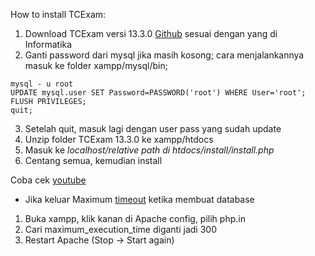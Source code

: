 How to install TCExam:
1. Download TCExam versi 13.3.0 [Github](https://github.com/tecnickcom/tcexam/releases?after=14.0.3) sesuai dengan yang di Informatika 
2. Ganti password dari mysql jika masih kosong; cara menjalankannya masuk ke folder xampp/mysql/bin;
```
mysql - u root
UPDATE mysql.user SET Password=PASSWORD('root') WHERE User='root';
FLUSH PRIVILEGES;
quit;
```
3. Setelah quit, masuk lagi dengan user pass yang sudah update
4. Unzip folder TCExam 13.3.0 ke xampp/htdocs
5. Masuk ke *localhost/relative path di htdocs/install/install.php*
6. Centang semua, kemudian install

Coba cek [youtube](https://www.youtube.com/watch?v=Fj9Io6aoHag)

* Jika keluar Maximum [timeout](https://www.duniailkom.com/tutorial-php-mengatasi-fatal-error-maximum-execution-time-of-30-seconds-exceeded-di-xampp/) ketika membuat database 
1. Buka xampp, klik kanan di Apache config, pilih php.in
2. Cari maximum_execution_time diganti jadi 300
3. Restart Apache (Stop -> Start again)